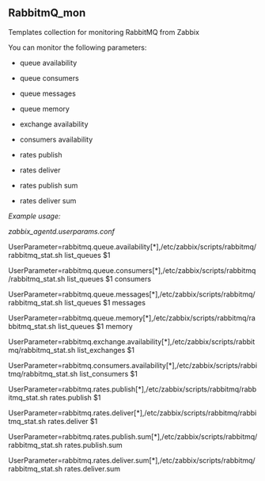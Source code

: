 ## RabbitmQ_mon

Templates collection for monitoring RabbitMQ from Zabbix

You can monitor the following parameters:

* queue availability

* queue consumers

* queue messages

* queue memory

* exchange availability

* consumers availability

* rates publish

* rates deliver

* rates publish sum

* rates deliver sum

*Example usage:*

*zabbix_agentd.userparams.conf*

UserParameter=rabbitmq.queue.availability[*],/etc/zabbix/scripts/rabbitmq/rabbitmq_stat.sh list_queues $1

UserParameter=rabbitmq.queue.consumers[*],/etc/zabbix/scripts/rabbitmq/rabbitmq_stat.sh list_queues $1 consumers

UserParameter=rabbitmq.queue.messages[*],/etc/zabbix/scripts/rabbitmq/rabbitmq_stat.sh list_queues $1 messages

UserParameter=rabbitmq.queue.memory[*],/etc/zabbix/scripts/rabbitmq/rabbitmq_stat.sh list_queues $1 memory

UserParameter=rabbitmq.exchange.availability[*],/etc/zabbix/scripts/rabbitmq/rabbitmq_stat.sh list_exchanges $1

UserParameter=rabbitmq.consumers.availability[*],/etc/zabbix/scripts/rabbitmq/rabbitmq_stat.sh list_consumers $1

UserParameter=rabbitmq.rates.publish[*],/etc/zabbix/scripts/rabbitmq/rabbitmq_stat.sh rates.publish $1

UserParameter=rabbitmq.rates.deliver[*],/etc/zabbix/scripts/rabbitmq/rabbitmq_stat.sh rates.deliver $1

UserParameter=rabbitmq.rates.publish.sum[*],/etc/zabbix/scripts/rabbitmq/rabbitmq_stat.sh rates.publish.sum

UserParameter=rabbitmq.rates.deliver.sum[*],/etc/zabbix/scripts/rabbitmq/rabbitmq_stat.sh rates.deliver.sum
